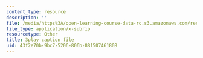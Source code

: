 ```yaml
---
content_type: resource
description: ''
file: /media/https%3A/open-learning-course-data-rc.s3.amazonaws.com/res-10-001-making-science-and-engineering-pictures-a-practical-guide-to-presenting-your-work-spring-2016/43f2e70b9bc75206806b881507461808_zYcRXHYKYTI.vtt
file_type: application/x-subrip
resourcetype: Other
title: 3play caption file
uid: 43f2e70b-9bc7-5206-806b-881507461808
---
```

